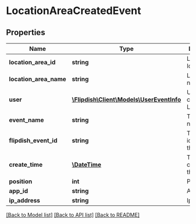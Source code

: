 # LocationAreaCreatedEvent

## Properties
Name | Type | Description | Notes
------------ | ------------- | ------------- | -------------
**location_area_id** | **string** | LocationArea Id | [optional] 
**location_area_name** | **string** | LocationArea name | [optional] 
**user** | [**\Flipdish\\Client\Models\UserEventInfo**](UserEventInfo.md) | User who created the LocationArea | [optional] 
**event_name** | **string** | The event name | [optional] 
**flipdish_event_id** | **string** | The identitfier of the event | [optional] 
**create_time** | [**\DateTime**](\DateTime.md) | The time of creation of the event | [optional] 
**position** | **int** | Position | [optional] 
**app_id** | **string** | App id | [optional] 
**ip_address** | **string** | Ip Address | [optional] 

[[Back to Model list]](../README.md#documentation-for-models) [[Back to API list]](../README.md#documentation-for-api-endpoints) [[Back to README]](../README.md)


